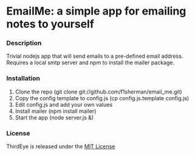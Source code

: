 # EmailMe: a simple app for emailing notes to yourself

### Description

Trivial nodejs app that will send emails to a pre-defined email address.  Requires a local smtp server and npm to install the mailer package.

### Installation

1. Clone the repo (git clone git://github.com/f1sherman/email_me.git)
2. Copy the config template to config.js (cp config.js.template config.js)
3. Edit config.js and add your own values
4. Install mailer (npm install mailer)
5. Start the app (node server.js &)

### License

ThirdEye is released under the [MIT License](www.opensource.org/licenses/MIT)
